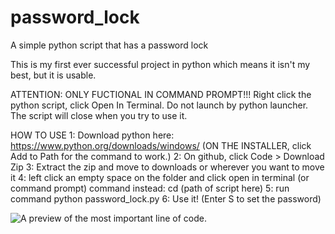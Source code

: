# password_lock
A simple python script that has a password lock

This is my first ever successful project in python which means
it isn't my best, but it is usable.

ATTENTION: ONLY FUCTIONAL IN COMMAND PROMPT!!!
Right click the python script, click Open In Terminal. Do not launch by python launcher. The script will close when you try to use it.

HOW TO USE
1: Download python here: https://www.python.org/downloads/windows/
(ON THE INSTALLER, click Add to Path for the command to work.)
2: On github, click Code > Download Zip
3: Extract the zip and move to downloads or wherever you want to move it
4: left click an empty space on the folder and click open in terminal (or command prompt)
command instead: cd (path of script here)
5: run command python password_lock.py
6: Use it! (Enter S to set the password)

![A preview of the most important line of code.](https://i.ibb.co/MCv189Q/code.png)
